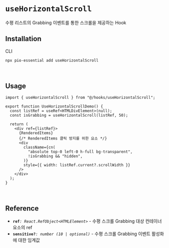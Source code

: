 # `useHorizontalScroll`

수평 리스트의 Grabbing 이벤트를 통한 스크롤을 제공하는 Hook

<!-- <div align="center">
  <sup>
    <a href="">
      <h2 >📖 Storybook</h2>
    </a>
  </sup>
  <br />
  <br />
</div> -->

## Installation

CLI

```bash
npx pio-essential add useHorizontalScroll
```

<br />

## Usage

```tsx
import { useHorizontalScroll } from "@/hooks/useHorizontalScroll";

export function UseHorizontalScrollDemo() {
  const listRef = useRef<HTMLDivElement>(null);
  const isGrabbing = useHorizontalScroll(listRef, 50);

  return (
    <div ref={listRef}>
      {RenderedItems}
      {/* RenderedItems 클릭 방지를 위한 요소 */}
      <div
        className={cn(
          "absolute top-0 left-0 h-full bg-transparent",
          !isGrabbing && "hidden",
        )}
        style={{ width: listRef.current?.scrollWidth }}
      />
    </div>
  );
}
```

<br />

## Reference

- **`ref`**_`: React.RefObject<HTMLElement>`_ - 수평 스크롤 Grabbing 대상 컨테이너 요소의 ref
- **`sensitive?`**_`: number (10 | optional)`_ - 수평 스크롤 Grabbing 이벤트 활성화에 대한 임계값
